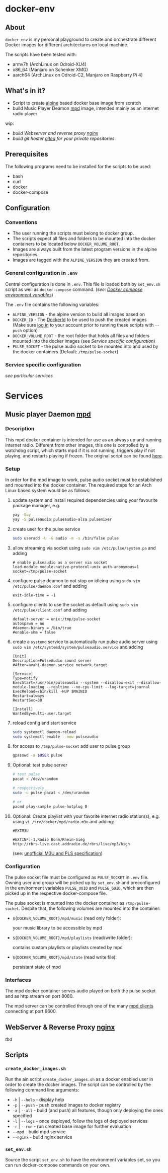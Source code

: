 # docker-env
## About
`docker-env` is my personal playground to create and orchestrate different Docker images for different architectures on local machine.

The scripts have been tested with:

* armv7h (ArchLinux on Odroid-XU4)
* x86_64 (Manjaro on Schenker XMG)
* aarch64 (ArchLinux on Odroid-C2, Manjaro on Raspberry Pi 4)

## What's in it?
* Script to create [alpine](https://alpinelinux.org/) based docker base image from scratch
* build Music Player Deamon [mpd] image, intended mainly as an internet radio player

wip:
* *build Webserver and reverse proxy [nginx]*
* *build git hoster [gitea] for your private repositories*

## Prerequisites
The following programs need to be installed for the scripts to be used:

* bash
* curl
* docker
* docker-compose

## Configuration
### Conventions
* The user running the scripts must belong to docker group.
* The scripts expect all files and folders to be mounted into the docker containers to be located below `DOCKER_VOLUME_ROOT`.
* Images are always built from the latest program versions in the alpine repositories.
* Images are tagged with the `ALPINE_VERSION` they are created from.

### General configuration in `.env`
Central configuration is done in `.env`. This file is loaded both by `set_env.sh` script as well as `docker-compose` command. (*see: [Docker compose environment variables](https://docs.docker.com/compose/environment-variables/)*)

The `.env` file contains the following variables:

* `ALPINE_VERSION` - the alpine version to build all images based on
* `DOCKER_ID` - The [DockerId](https://success.docker.com/article/how-do-you-register-for-a-docker-id) to be used to push the created images<br>(Make sure [log in](https://docs.docker.com/engine/reference/commandline/login/) to your account prior to running these scripts with `--push` option)
* `DOCKER_VOLUME_ROOT` - the root folder that holds all files and folders mounted into the docker images (see *Service specific configuration*)
* `PULSE_SOCKET` - the pulse audio socket to be mounted into and used by the docker containers (Default: `/tmp/pulse-socket`)

### Service specific configuration
_see particular services_

# Services
## Music player Daemon [mpd]
### Description
This mpd docker container is intended for use as an always up and running internet radio. Different from other images, this one is controlled by a watchdog script, which starts mpd if it is not running, triggers play if not playing, and restarts playing if frozen. The original script can be found [here](https://gist.github.com/5ess/7d29a6e285cd641b6e17).

### Setup
In order for the mpd image to work, pulse audio socket must be established and mounted into the docker container. The required steps for an Arch Linux based system would be as follows:

1. update system and install required dependencies using your favourite package manager, e.g.
    ```bash
    yay -Suy
	yay -S pulseaudio pulseaudio-alsa pulsemixer
    ```

2. create user for the pulse service
    ```bash
	sudo useradd -U -G audio -m -s /bin/false pulse
	```
	
3. allow streaming via socket using `sudo vim /etc/pulse/system.pa` and adding
    ```
	# enable pulseaudio as a server via socket
	load-module module-native-protocol-unix auth-anonymous=1 socket=/tmp/pulse-socket
	```

4. configure pulse deamon to not stop on idleing using `sudo vim /etc/pulse/daemon.conf` and adding
    ```
	exit-idle-time = -1
	```

5. configure clients to use the socket as default using `sudo vim /etc/pulse/client.conf` and adding
	```
	default-server = unix:/tmp/pulse-socket
	autospawn = no
	#daemon-binary = /bin/true
	#enable-shm = false
	```

6. create a `systemd` service to automatically run pulse audio server using `sudo vim /etc/systemd/system/pulseaudio.service` and adding
	```
	[Unit]
	Description=PulseAudio sound server
	#After=avahi-daemon.service network.target

	[Service]
	Type=notify
	ExecStart=/usr/bin/pulseaudio --system --disallow-exit --disallow-module-loading --realtime --no-cpu-limit --log-target=journal
	ExecReload=/bin/kill -HUP $MAINID
	Restart=always
	RestartSec=30

	[Install]
	WantedBy=multi-user.target
	```

7. reload config and start service
	```bash
	sudo systemctl daemon-reload
	sudo systemctl enable --now pulseaudio
	```

8. for access to `/tmp/pulse-socket` add user to pulse group
    ```bash
	gpasswd -a $USER pulse
	```

9. Optional: test pulse server
	```bash
	# test pulse
	pacat < /dev/urandom
	
	# respectively
	sudo -u pulse pacat < /dev/urandom

	# or
	pacmd play-sample pulse-hotplug 0
	```
	
10. Optional: Create playlist with your favorite internet radio station(s), e.g. using `vi /srv/docker/mpd/radio.m3u` and adding:
	```
    #EXTM3U

	#EXTINF:-1,Radio Bonn/Rhein-Sieg
	http://rbrs-live.cast.addradio.de/rbrs/live/mp3/high
    ```
    (see: [unofficial M3U and PLS specification](http://www.scvi.net/pls.htm))

### Configuration
The pulse socket file must be configured as `PULSE_SOCKET` in `.env` file.
Owning user and group will be picked up by `set_env.sh` and preconfigured in the environment variables
`PULSE_UUID` and `PULSE_GUID`, which are then picked up in the respective docker-compose file.

The pulse socket is mounted into the docker container as `/tmp/pulse-socket`.
Despite that, the following volumes are mounted into the container:
* `${DOCKER_VOLUME_ROOT}/mpd/music` (read only folder):
	
	your music library to be accessible by mpd

* `${DOCKER_VOLUME_ROOT}/mpd/playlists` (read/write folder):
	
	contains custom playlists or playlists created by mpd

* `${DOCKER_VOLUME_ROOT}/mpd/state` (read write file):
	
	persistant state of mpd

### Interfaces
The mpd docker container serves audio played on both the pulse socket and as http stream on port 8080.

The mpd server can be controlled through one of the many [mpd clients] connecting at port 6600.

## WebServer & Reverse Proxy [nginx]
*tbd*


## Scripts
### `create_docker_images.sh`
Run the ain script `create_docker_images.sh` as a docker enabled user in order to create the docker images. The script can be controlled by the following command line arguments:

* `-h` | `--help` - display help
* `-p` | `--push` - push created images to docker registry
* `-a` | `--all`  - build (and push) all features, though only deploying the ones specified
* `-l` | `--logs` - once deployed, follow the logs of deployed services
* `-r` | `--run`  - run created base image for further evaluation
* `--mpd` - build mpd service
* `--nginx` - build nginx service

### `set_env.sh`
Source the script `set_env.sh` to have the environment variables set, so you can run docker-compose commands on your own.


[gitea]: https://gitea.io/en-us/
[mpd]: https://www.musicpd.org
[mpd clients]: https://www.musicpd.org/clients/
[nginx]: https://www.nginx.com/
